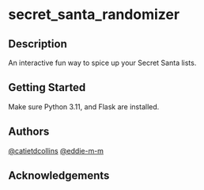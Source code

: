 # secret_santa_randomizer

## Description
An interactive fun way to spice up your Secret Santa lists.  

## Getting Started
Make sure Python 3.11, and Flask are installed.

## Authors
[@catietdcollins](https://github.com/catietdcollins)
[@eddie-m-m](https://github.com/eddie-m-m/)

## Acknowledgements